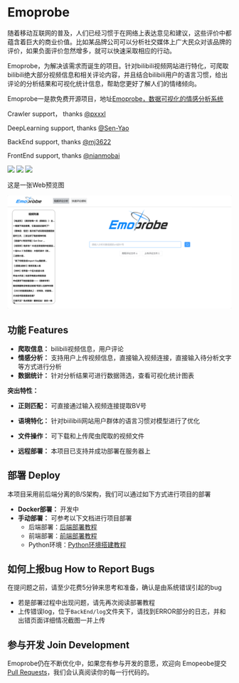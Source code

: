 # Emoprobe
随着移动互联网的普及，人们已经习惯于在网络上表达意见和建议，这些评价中都蕴含着巨大的商业价值。比如某品牌公司可以分析社交媒体上广大民众对该品牌的评价，如果负面评价忽然增多，就可以快速采取相应的行动。

Emoprobe，为解决该需求而诞生的项目。针对bilibili视频网站进行特化，可爬取bilibili绝大部分视频信息和相关评论内容，并且结合bilibili用户的语言习惯，给出评论的分析结果和可视化统计信息，帮助您更好了解人们的情绪倾向。



Emoprobe一是款免费开源项目，地址[Emoprobe，数据可视化的情感分析系统](https://github.com/pxxxl/Emoprobe)



Crawler support， thanks [@pxxxl](https://github.com/pxxxl)

DeepLearning support, thanks [@Sen-Yao](https://github.com/Sen-Yao)

BackEnd support, thanks [@mj3622](https://github.com/mj3622) 

FrontEnd support, thanks [@nianmobai](https://github.com/nianmobai)



![](https://img.shields.io/github/commit-activity/m/pxxxl/Emoprobe?color=4e4c97) ![](https://img.shields.io/tokei/lines/github/pxxxl/Emoprobe?color=4e4c97) ![](https://img.shields.io/github/repo-size/pxxxl/Emoprobe?color=4e4c97)  

这是一张Web预览图

![前端页面](docs/pics/main_page.png)

## 功能 Features

- **爬取信息：** bilibili视频信息，用户评论
- **情感分析：** 支持用户上传视频信息，直接输入视频连接，直接输入待分析文字等方式进行分析
- **数据统计：** 针对分析结果可进行数据筛选，查看可视化统计图表

**突出特性：**

- **正则匹配：** 可直接通过输入视频连接提取BV号

- **语境特化：** 针对biilibili网站用户群体的语言习惯对模型进行了优化

- **文件操作：** 可下载和上传爬虫爬取的视频文件

- **远程部署：** 本项目已支持并成功部署在服务器上

  

## 部署 Deploy

本项目采用前后端分离的B/S架构，我们可以通过如下方式进行项目的部署

- **Docker部署：** 开发中
- **手动部署：** 可参考以下文档进行项目部署
  - 后端部署：[后端部署教程](docs/backend_deploy.md)
  - 前端部署：[前端部署教程](docs/frontend_deploy.md)
  - Python环境：[Python环境搭建教程](docs/python_deploy.md)

## 如何上报bug How to Report Bugs

在提问题之前，请至少花费5分钟来思考和准备，确认是由系统错误引起的bug

- 若是部署过程中出现问题，请先再次阅读部署教程
- 上传错误log，位于`BackEnd/log`文件夹下，请找到ERROR部分的日志，并和出错页面详细情况截图一并上传



## 参与开发 Join Development

Emoprobe仍在不断优化中，如果您有参与开发的意愿，欢迎向 Emopeobe提交 [Pull Requests](https://github.com/pxxxl/Emoprobe/pulls)，我们会认真阅读你的每一行代码的。
